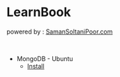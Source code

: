 # LearnBook
powered by : [SamanSoltaniPoor.com](https://SamanSoltaniPoor.com)

<br>


* MongoDB - Ubuntu
	* [Install](https://github.com/SamanSoltaniPoor/LearnBook/blob/main/MongoDB%20-%20Ubuntu/Install.md)
